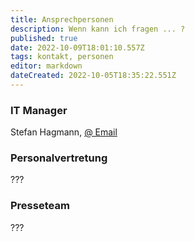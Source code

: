 ```yaml
---
title: Ansprechpersonen
description: Wenn kann ich fragen ... ?
published: true
date: 2022-10-09T18:01:10.557Z
tags: kontakt, personen
editor: markdown
dateCreated: 2022-10-05T18:35:22.551Z
---
```


### IT Manager

Stefan Hagmann, [@ Email](mailto:stefan.hagmann@bildung.gv.at)
### Personalvertretung

???

### Presseteam

???